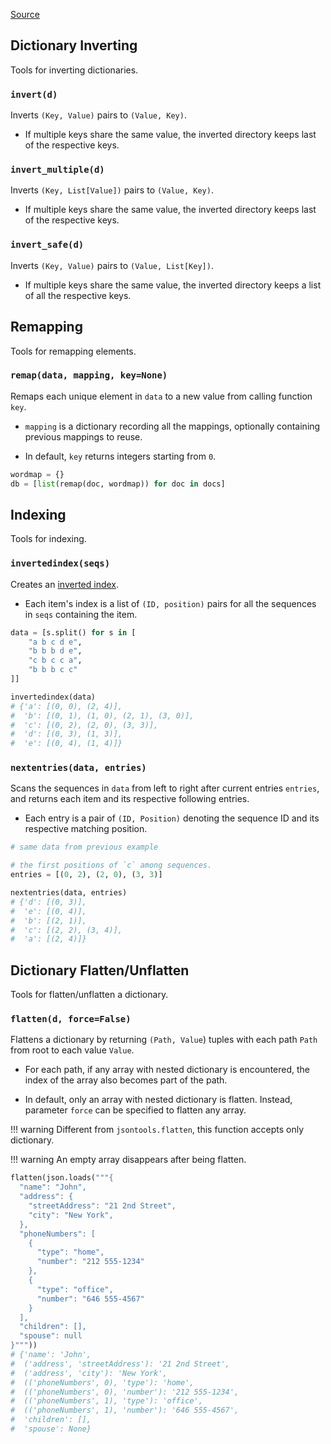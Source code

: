 [Source](https://github.com/chuanconggao/extratools/blob/master/extratools/dicttools.py)

## Dictionary Inverting

Tools for inverting dictionaries.

### `invert(d)`

Inverts `(Key, Value)` pairs to `(Value, Key)`.

- If multiple keys share the same value, the inverted directory keeps last of the respective keys.

### `invert_multiple(d)`

Inverts `(Key, List[Value])` pairs to `(Value, Key)`.

- If multiple keys share the same value, the inverted directory keeps last of the respective keys.

### `invert_safe(d)`

Inverts `(Key, Value)` pairs to `(Value, List[Key])`.

- If multiple keys share the same value, the inverted directory keeps a list of all the respective keys.

## Remapping

Tools for remapping elements.

### `remap(data, mapping, key=None)`

Remaps each unique element in `data` to a new value from calling function `key`.

- `mapping` is a dictionary recording all the mappings, optionally containing previous mappings to reuse.

- In default, `key` returns integers starting from `0`.

``` python
wordmap = {}
db = [list(remap(doc, wordmap)) for doc in docs]
```

## Indexing

Tools for indexing.

### `invertedindex(seqs)`

Creates an [inverted index](https://en.wikipedia.org/wiki/Inverted_index).

- Each item's index is a list of `(ID, position)` pairs for all the sequences in `seqs` containing the item.

``` python
data = [s.split() for s in [
    "a b c d e",
    "b b b d e",
    "c b c c a",
    "b b b c c"
]]

invertedindex(data)
# {'a': [(0, 0), (2, 4)],
#  'b': [(0, 1), (1, 0), (2, 1), (3, 0)],
#  'c': [(0, 2), (2, 0), (3, 3)],
#  'd': [(0, 3), (1, 3)],
#  'e': [(0, 4), (1, 4)]}
```

### `nextentries(data, entries)`

Scans the sequences in `data` from left to right after current entries `entries`, and returns each item and its respective following entries.

- Each entry is a pair of `(ID, Position)` denoting the sequence ID and its respective matching position.

``` python
# same data from previous example

# the first positions of `c` among sequences.
entries = [(0, 2), (2, 0), (3, 3)]

nextentries(data, entries)
# {'d': [(0, 3)],
#  'e': [(0, 4)],
#  'b': [(2, 1)],
#  'c': [(2, 2), (3, 4)],
#  'a': [(2, 4)]}
```

## Dictionary Flatten/Unflatten

Tools for flatten/unflatten a dictionary.

### `flatten(d, force=False)`

Flattens a dictionary by returning `(Path, Value`) tuples with each path `Path` from root to each value `Value`.

- For each path, if any array with nested dictionary is encountered, the index of the array also becomes part of the path.

- In default, only an array with nested dictionary is flatten. Instead, parameter `force` can be specified to flatten any array.

!!! warning
    Different from `jsontools.flatten`, this function accepts only dictionary.

!!! warning
    An empty array disappears after being flatten.

``` python
flatten(json.loads("""{
  "name": "John",
  "address": {
    "streetAddress": "21 2nd Street",
    "city": "New York",
  },
  "phoneNumbers": [
    {
      "type": "home",
      "number": "212 555-1234"
    },
    {
      "type": "office",
      "number": "646 555-4567"
    }
  ],
  "children": [],
  "spouse": null
}"""))
# {'name': 'John',
#  ('address', 'streetAddress'): '21 2nd Street',
#  ('address', 'city'): 'New York',
#  (('phoneNumbers', 0), 'type'): 'home',
#  (('phoneNumbers', 0), 'number'): '212 555-1234',
#  (('phoneNumbers', 1), 'type'): 'office',
#  (('phoneNumbers', 1), 'number'): '646 555-4567',
#  'children': [],
#  'spouse': None}
```

